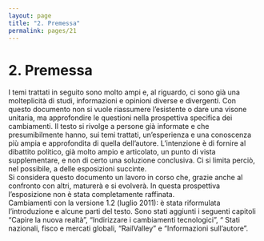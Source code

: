 ```yaml
---
layout: page
title: "2. Premessa"
permalink: pages/21
---
```


# 2\. Premessa

I temi trattati in seguito sono molto ampi e, al riguardo, ci sono già una molteplicità di studi, informazioni e opinioni diverse e divergenti. Con questo documento non si vuole riassumere l’esistente o dare una visone unitaria, ma approfondire le questioni nella prospettiva specifica dei cambiamenti. Il testo si rivolge a persone già informate e che presumibilmente hanno, sui temi trattati, un’esperienza e una conoscenza più ampia e approfondita di quella dell’autore. L’intenzione è di fornire al dibattito politico, già molto ampio e articolato, un punto di vista supplementare, e non di certo una soluzione conclusiva. Ci si limita perciò, nel possibile, a delle esposizioni succinte.  
 Si considera questo documento un lavoro in corso che, grazie anche al confronto con altri, maturerà e si evolverà. In questa prospettiva l’esposizione non è stata completamente raffinata.  
 Cambiamenti con la versione 1.2 (luglio 2011): è stata riformulata l’introduzione e alcune parti del testo. Sono stati aggiunti i seguenti capitoli “Capire la nuova realtà”, “Indirizzare i cambiamenti tecnologici”, “ Stati nazionali, fisco e mercati globali, “RailValley” e “Informazioni sull’autore”.

